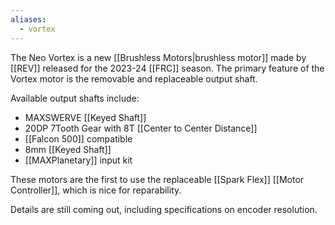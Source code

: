 ```yaml
---
aliases:
  - vortex
---
```


The Neo Vortex is a new [[Brushless Motors|brushless motor]] made by [[REV]] released for the 2023-24 [[FRC]] season. The primary feature of the Vortex motor is the removable and replaceable output shaft.

Available output shafts include:
- MAXSWERVE [[Keyed Shaft]]
- 20DP 7Tooth Gear with 8T [[Center to Center Distance]]
- [[Falcon 500]] compatible
- 8mm [[Keyed Shaft]]
- [[MAXPlanetary]] input kit

These motors are the first to use the replaceable [[Spark Flex]] [[Motor Controller]], which is nice for reparability. 

Details are still coming out, including specifications on encoder resolution.
